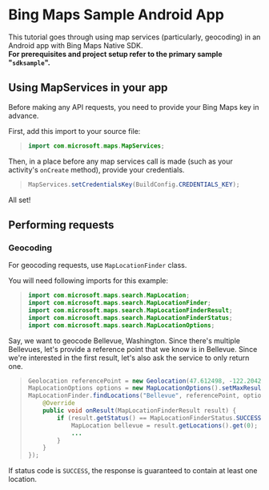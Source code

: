 # Bing Maps Sample Android App

This tutorial goes through using map services (particularly, geocoding) in an Android app with Bing Maps Native SDK.  
**For prerequisites and project setup refer to the primary sample "`sdksample`".**

## Using MapServices in your app

Before making any API requests, you need to provide your Bing Maps key in advance.

First, add this import to your source file:

>```java
> import com.microsoft.maps.MapServices;
>```

Then, in a place before any map services call is made (such as your activity's `onCreate` method), provide your credentials.

>```java
> MapServices.setCredentialsKey(BuildConfig.CREDENTIALS_KEY);
>```

All set!

## Performing requests

### Geocoding

For geocoding requests, use `MapLocationFinder` class.

You will need following imports for this example:

>```java
> import com.microsoft.maps.search.MapLocation;
> import com.microsoft.maps.search.MapLocationFinder;
> import com.microsoft.maps.search.MapLocationFinderResult;
> import com.microsoft.maps.search.MapLocationFinderStatus;
> import com.microsoft.maps.search.MapLocationOptions;
>```

Say, we want to geocode Bellevue, Washington. Since there's multiple Bellevues, let's provide a reference point that we know is in Bellevue. Since we're interested in the first result, let's also ask the service to only return one.

>```java
> Geolocation referencePoint = new Geolocation(47.612498, -122.204200);
> MapLocationOptions options = new MapLocationOptions().setMaxResults(1);
> MapLocationFinder.findLocations("Bellevue", referencePoint, options, new MapLocationCallback() {
>     @Override
>     public void onResult(MapLocationFinderResult result) {
>         if (result.getStatus() == MapLocationFinderStatus.SUCCESS) {
>             MapLocation bellevue = result.getLocations().get(0);
>             ...
>         }
>     }
> });
>```

If status code is `SUCCESS`, the response is guaranteed to contain at least one location.
